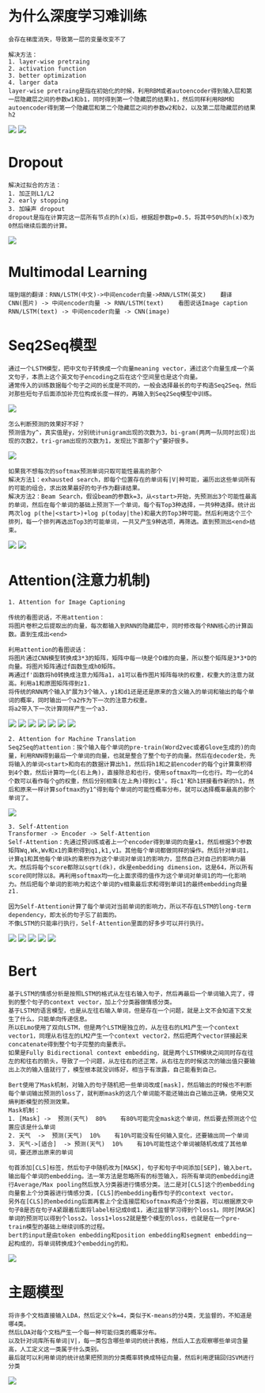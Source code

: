 # 为什么深度学习难训练
```
会存在梯度消失，导致第一层的变量改变不了

解决方法：
1. layer-wise pretraing
2. activation function
3. better optimization
4. larger data
layer-wise pretraing是指在初始化的时候，利用RBM或者autoencoder得到输入层和第一层隐藏层之间的参数w1和b1，同时得到第一个隐藏层的结果h1，然后同样利用RBM和autoencoder得到第一个隐藏层和第二个隐藏层之间的参数w2和b2，以及第二层隐藏层的结果h2
```
![](https://github.com/f1rstb100d/greedy/blob/master/jpg/Deep%20Learning%20hard%20to%20train.jpg)
![](https://github.com/f1rstb100d/greedy/blob/master/jpg/layer-wise%20pretraing.jpg)

# Dropout
```
解决过拟合的方法：
1. 加正则L1/L2
2. early stopping
3. 加噪声 dropout
dropout是指在计算完这一层所有节点的h(x)后，根据超参数p=0.5，将其中50%的h(x)改为0然后继续后面的计算。
```
![](https://github.com/f1rstb100d/greedy/blob/master/jpg/Dropout.jpg)

# Multimodal Learning
```
端到端的翻译：RNN/LSTM(中文)->中间encoder向量->RNN/LSTM(英文)    翻译
CNN(图片) -> 中间encoder向量 -> RNN/LSTM(text)    看图说话Image caption
RNN/LSTM(text) -> 中间encoder向量 -> CNN(image)
```

# Seq2Seq模型
```
通过一个LSTM模型，把中文句子转换成一个向量meaning vector，通过这个向量生成一个英文句子，本质上这个英文句子encoding之后在这个空间里也是这个向量。
通常传入的训练数据每个句子之间的长度是不同的，一般会选择最长的句子构造Seq2Seq，然后对那些短句子后面添加补充位构成长度一样的，再输入到Seq2Seq模型中训练。
```
![](https://github.com/f1rstb100d/greedy/blob/master/jpg/Seq2Seq%20model.jpg)

```
怎么判断预测的效果好不好？
预测值为y^，真实值是y，分别统计unigram出现的次数为3，bi-gram(两两一队同时出现)出现的次数2，tri-gram出现的次数为1，发现比下面那个y^要好很多。
```
![](https://github.com/f1rstb100d/greedy/blob/master/jpg/Seq2Seq%E6%95%88%E6%9E%9C%E5%88%A4%E5%88%AB.jpg)

```
如果我不想每次的softmax预测单词只取可能性最高的那个
解决方法1：exhausted search，即每个位置存在的单词有|V|种可能，遍历出这些单词所有的可能的组合，求出效果最好的句子作为翻译结果。
解决方法2：Beam Search，假设beam的参数k=3，从<start>开始，先预测出3个可能性最高的单词，然后在每个单词的基础上预测下一个单词，每个有Top3种选择，一共9种选择。统计出两次log p(the|<start>)+log p(today|the)和最大的Top3种可能。然后利用这个三个排列，每一个排列再选出Top3的可能单词，一共又产生9种选项，再筛选。直到预测出<end>结束。
```
![](https://github.com/f1rstb100d/greedy/blob/master/jpg/Exhaustic%20Search.jpg)
![](https://github.com/f1rstb100d/greedy/blob/master/jpg/Beam%20Search.jpg)

# Attention(注意力机制)
```
1. Attention for Image Captioning

传统的看图说话，不用attention：
将图片卷积之后提取出的向量，每次都输入到RNN的隐藏层中，同时修改每个RNN核心的计算函数。直到生成出<end>

利用attention的看图说话：
将图片通过CNN模型转换成3*3的矩阵，矩阵中每一块是个D维的向量，所以整个矩阵是3*3*D的向量。将图片矩阵通过f函数生成h0矩阵。
再通过f'函数将h0转换成注意力矩阵a1，a1可以看作图片矩阵每块的权重，权重大的注意力就高。利用a1和原图矩阵得到z1.
将传统的RNN两个输入扩展为3个输入，y1和d1还是还是原来的含义输入的单词和输出的每个单词的概率，同时输出一个a2作为下一次的注意力权重。
将a2带入下一次计算同样产生一个a3.
```
![](https://github.com/f1rstb100d/greedy/blob/master/jpg/%E7%9C%8B%E5%9B%BE%E8%AF%B4%E8%AF%9D1.jpg)
![](https://github.com/f1rstb100d/greedy/blob/master/jpg/%E7%9C%8B%E5%9B%BE%E8%AF%B4%E8%AF%9D2.jpg)
![](https://github.com/f1rstb100d/greedy/blob/master/jpg/%E7%9C%8B%E5%9B%BE%E8%AF%B4%E8%AF%9D3.jpg)
![](https://github.com/f1rstb100d/greedy/blob/master/jpg/%E7%9C%8B%E5%9B%BE%E8%AF%B4%E8%AF%9D4.jpg)
![](https://github.com/f1rstb100d/greedy/blob/master/jpg/%E7%9C%8B%E5%9B%BE%E8%AF%B4%E8%AF%9D5.jpg)
![](https://github.com/f1rstb100d/greedy/blob/master/jpg/%E7%9C%8B%E5%9B%BE%E8%AF%B4%E8%AF%9D6.jpg)
![](https://github.com/f1rstb100d/greedy/blob/master/jpg/%E7%9C%8B%E5%9B%BE%E8%AF%B4%E8%AF%9D7.jpg)

```
2. Attention for Machine Translation
Seq2Seq的attention：挨个输入每个单词的pre-train(Word2vec或者Glove生成的)的向量，利用RNN得到最后一个单词的向量，也就是整合了整个句子的向量。然后在decoder处，先将输入的单词<start>和向右的数据计算出h1，然后将h1和之前encoder的每个g计算乘积得到4个数，然后计算均一化(右上角)，直接除总和也行，使用softmax均一化也行。均一化的4个数可以看作每个g的权重，然后分别相乘(左上角)得到c1'。将c1'和h1拼接看作新的h1，然后和原来一样计算softmax的y1^得到每个单词的可能性概率分布，就可以选择概率最高的那个单词了。
```
![](https://github.com/f1rstb100d/greedy/blob/master/jpg/Seq2Seq%E7%9A%84Attention.jpg)
```
3. Self-Attention
Transformer -> Encoder -> Self-Attention
Self-Attention：先通过预训练或者上一个encoder得到单词的向量x1，然后根据3个参数矩阵Wq,Wk,Wv和x1的乘积得到q1,k1,v1。其他每个单词都做同样的操作。然后针对单词1，计算q1和其他每个单词k的乘积作为这个单词对单词1的影响力，显然自己对自己的影响力最大。然后将每个score都除以sqrt(dk)，dk是embedding dimension，这是64，所以所有score同时除以8。再利用softmax均一化上面求得的值作为这个单词对单词1的均一化影响力。然后把每个单词的影响力和这个单词的v相乘最后求和得到单词1的最终embedding向量z1.

因为Self-Attention计算了每个单词对当前单词的影响力，所以不存在LSTM的long-term dependency，即太长的句子忘了前面的。
不像LSTM的只能串行执行，Self-Attention里面的好多步可以并行执行。
```
![](https://github.com/f1rstb100d/greedy/blob/master/jpg/Transformer1.jpg)
![](https://github.com/f1rstb100d/greedy/blob/master/jpg/Transformer2.jpg)
![](https://github.com/f1rstb100d/greedy/blob/master/jpg/Transformer3.jpg)
![](https://github.com/f1rstb100d/greedy/blob/master/jpg/Transformer4.jpg)
![](https://github.com/f1rstb100d/greedy/blob/master/jpg/Transformer5.jpg)

# Bert
```
基于LSTM的情感分析是按照LSTM的格式从左往右输入句子，然后再最后一个单词输入完了，得到的整个句子的context vector，加上个分类器做情感分类。
基于LSTM的语言模型，也是从左往右输入单词，但是存在一个问题，就是上文不会知道下文发生了什么，只能单向传递信息。
所以ELmo使用了双向LSTM，但是两个LSTM是独立的，从左往右的LM1产生一个context vector1，同理从右往左的LM2产生一个context vector2，然后把两个vector拼接起来concatenate得到整个句子完整的向量表示。
如果是Fully Bidirectional context embedding，就是两个LSTM模块之间同时存在往左的和往右的箭头，导致了一个问题，从左往右的还正常，从右往左的时候这次的输出值只要输出上次的输入值就行了，模型根本就没训练好，相当于有泄露，自己能看到自己。

Bert使用了Mask机制，对输入的句子随机把一些单词改成[mask]，然后输出的时候也不判断每个单词输出预测的loss了，就判断mask的这几个单词能不能还输出自己输出正确，使用交叉熵判断模型的预测效果。
Mask机制：
1. [Mask] ->  预测(天气)  80%    有80%可能完全mask这个单词，然后要去预测这个位置应该是什么单词
2. 天气  ->  预测(天气)  10%    有10%可能没有任何输入变化，还要输出同一个单词
3. 天气->[适合]  -> 预测(天气)  10%    有10%可能性这个单词被随机改成了其他单词，要还原出原来的单词

句首添加[CLS]标签，然后句子中随机改为[MASK]，句子和句子中间添加[SEP]，输入bert。输出每个单词的embedding。法一笨方法是忽略所有的标签输入，将所有单词的embedding进行Average/Max pooling然后放入分类器进行情感分类。法二是对[CLS]这个的embedding向量套上个分类器进行情感分类，[CLS]的embedding看作句子的context vector。
另外在[CLS]的embedding后面再套上个全连接层和softmax构造个分类器，可以根据原文中句子B是否在句子A紧跟着后面将label标记成0或1，通过监督学习得到个loss1。同时[MASK]单词的预测可以得到个loss2。loss1+loss2就是整个模型的loss，也就是在一个pre-train模型的基础上继续训练的过程。
bert的input是由token embedding和position embedding和segment embedding一起构成的，将单词转换成3个embedding的和。
```
![](https://github.com/f1rstb100d/greedy/blob/master/jpg/bert.jpg)

# 主题模型
```
将许多个文档直接输入LDA，然后定义个k=4，类似于K-means的分4类，无监督的，不知道是哪4类。
然后LDA对每个文档产生一个每一种可能归类的概率分布。
以及针对词库所有单词|V|，每一类包含哪些单词的统计表格，然后人工去观察哪些单词含量高，人工定义这一类属于什么类别。
最后就可以利用单词的统计结果把预测的分类概率转换成特征向量，然后利用逻辑回归SVM进行分类
```
![](https://github.com/f1rstb100d/greedy/blob/master/jpg/%E4%B8%BB%E9%A2%98%E6%A8%A1%E5%9E%8BLDA.jpg)